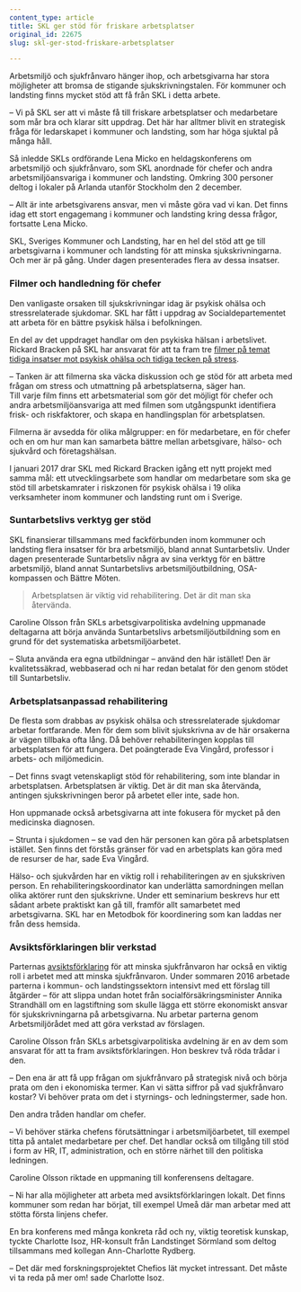 ```yaml
---
content_type: article
title: SKL ger stöd för friskare arbetsplatser
original_id: 22675
slug: skl-ger-stod-friskare-arbetsplatser

---
```


Arbetsmiljö och sjukfrånvaro hänger ihop, och arbetsgivarna har stora möjligheter att bromsa de stigande sjukskrivningstalen. För kommuner och landsting finns mycket stöd att få från SKL i detta arbete.

– Vi på SKL ser att vi måste få till friskare arbetsplatser och medarbetare som mår bra och klarar sitt uppdrag. Det här har alltmer blivit en strategisk fråga för ledarskapet i kommuner och landsting, som har höga sjuktal på många håll.

Så inledde SKLs ordförande Lena Micko en heldagskonferens om arbetsmiljö och sjukfrånvaro, som SKL anordnade för chefer och andra arbetsmiljöansvariga i kommuner och landsting. Omkring 300 personer deltog i lokaler på Arlanda utanför Stockholm den 2 december.

– Allt är inte arbetsgivarens ansvar, men vi måste göra vad vi kan. Det finns idag ett stort engagemang i kommuner och landsting kring dessa frågor, fortsatte Lena Micko.

SKL, Sveriges Kommuner och Landsting, har en hel del stöd att ge till arbetsgivarna i kommuner och landsting för att minska sjukskrivningarna. Och mer är på gång. Under dagen presenterades flera av dessa insatser.

### Filmer och handledning för chefer

Den vanligaste orsaken till sjukskrivningar idag är psykisk ohälsa och stressrelaterade sjukdomar. SKL har fått i uppdrag av Socialdepartementet att arbeta för en bättre psykisk hälsa i befolkningen.

En del av det uppdraget handlar om den psykiska hälsan i arbetslivet. Rickard Bracken på SKL har ansvarat för att ta fram tre [filmer på temat tidiga insatser mot psykisk ohälsa och tidiga tecken på stress](https://www.uppdragpsykiskhalsa.se/forebygga-och-forkorta-sjukskrivningar/vagen-till-vaggen-oka-kunskapen-om-stress-i-arbetslivet/).

– Tanken är att filmerna ska väcka diskussion och ge stöd för att arbeta med frågan om stress och utmattning på arbetsplatserna, säger han.  
Till varje film finns ett arbetsmaterial som gör det möjligt för chefer och andra arbetsmiljöansvariga att med filmen som utgångspunkt identifiera frisk- och riskfaktorer, och skapa en handlingsplan för arbetsplatsen.

Filmerna är avsedda för olika målgrupper: en för medarbetare, en för chefer och en om hur man kan samarbeta bättre mellan arbetsgivare, hälso- och sjukvård och företagshälsan.

I januari 2017 drar SKL med Rickard Bracken igång ett nytt projekt med samma mål: ett utvecklingsarbete som handlar om medarbetare som ska ge stöd till arbetskamrater i riskzonen för psykisk ohälsa i 19 olika verksamheter inom kommuner och landsting runt om i Sverige.

### Suntarbetslivs verktyg ger stöd

SKL finansierar tillsammans med fackförbunden inom kommuner och landsting flera insatser för bra arbetsmiljö, bland annat Suntarbetsliv. Under dagen presenterade Suntarbetsliv några av sina verktyg för en bättre arbetsmiljö, bland annat Suntarbetslivs arbetsmiljöutbildning, OSA-kompassen och Bättre Möten.

> Arbetsplatsen är viktig vid rehabilitering. Det är dit man ska återvända.

Caroline Olsson från SKLs arbetsgivarpolitiska avdelning uppmanade deltagarna att börja använda Suntarbetslivs arbetsmiljöutbildning som en grund för det systematiska arbetsmiljöarbetet.

– Sluta använda era egna utbildningar – använd den här istället! Den är kvalitetssäkrad, webbaserad och ni har redan betalat för den genom stödet till Suntarbetsliv.

### Arbetsplatsanpassad rehabilitering

De flesta som drabbas av psykisk ohälsa och stressrelaterade sjukdomar arbetar fortfarande. Men för dem som blivit sjukskrivna av de här orsakerna är vägen tillbaka ofta lång. Då behöver rehabiliteringen kopplas till arbetsplatsen för att fungera. Det poängterade Eva Vingård, professor i arbets- och miljömedicin.

– Det finns svagt vetenskapligt stöd för rehabilitering, som inte blandar in arbetsplatsen. Arbetsplatsen är viktig. Det är dit man ska återvända, antingen sjukskrivningen beror på arbetet eller inte, sade hon.

Hon uppmanade också arbetsgivarna att inte fokusera för mycket på den medicinska diagnosen.

– Strunta i sjukdomen – se vad den här personen kan göra på arbetsplatsen istället. Sen finns det förstås gränser för vad en arbetsplats kan göra med de resurser de har, sade Eva Vingård.

Hälso- och sjukvården har en viktig roll i rehabiliteringen av en sjukskriven person. En rehabiliteringskoordinator kan underlätta samordningen mellan olika aktörer runt den sjukskrivne. Under ett seminarium beskrevs hur ett sådant arbete praktiskt kan gå till, framför allt samarbetet med arbetsgivarna. SKL har en Metodbok för koordinering som kan laddas ner från dess hemsida.

### Avsiktsförklaringen blir verkstad

Parternas [avsiktsförklaring](https://skl.se/download/18.3fa26af2156917472e7236f3/1471599479528/Avsiktsf%C3%B6rklaring%20om%20%C3%A5tg%C3%A4rder%20f%C3%B6r%20friskare%20arbetsplatser%20i%20kommuner%20och%20landsting%2019%20augusti%202016.pdf) för att minska sjukfrånvaron har också en viktig roll i arbetet med att minska sjukfrånvaron. Under sommaren 2016 arbetade parterna i kommun- och landstingssektorn intensivt med ett förslag till åtgärder – för att slippa undan hotet från socialförsäkringsminister Annika Strandhäll om en lagstiftning som skulle lägga ett större ekonomiskt ansvar för sjukskrivningarna på arbetsgivarna. Nu arbetar parterna genom Arbetsmiljörådet med att göra verkstad av förslagen.

Caroline Olsson från SKLs arbetsgivarpolitiska avdelning är en av dem som ansvarat för att ta fram avsiktsförklaringen. Hon beskrev två röda trådar i den.

– Den ena är att få upp frågan om sjukfrånvaro på strategisk nivå och börja prata om den i ekonomiska termer. Kan vi sätta siffror på vad sjukfrånvaro kostar? Vi behöver prata om det i styrnings- och ledningstermer, sade hon.

Den andra tråden handlar om chefer.

– Vi behöver stärka chefens förutsättningar i arbetsmiljöarbetet, till exempel titta på antalet medarbetare per chef. Det handlar också om tillgång till stöd i form av HR, IT, administration, och en större närhet till den politiska ledningen.

Caroline Olsson riktade en uppmaning till konferensens deltagare.

– Ni har alla möjligheter att arbeta med avsiktsförklaringen lokalt. Det finns kommuner som redan har börjat, till exempel Umeå där man arbetar med att stötta första linjens chefer.

En bra konferens med många konkreta råd och ny, viktig teoretisk kunskap, tyckte Charlotte Isoz, HR-konsult från Landstinget Sörmland som deltog tillsammans med kollegan Ann-Charlotte Rydberg.

– Det där med forskningsprojektet Chefios lät mycket intressant. Det måste vi ta reda på mer om! sade Charlotte Isoz.

